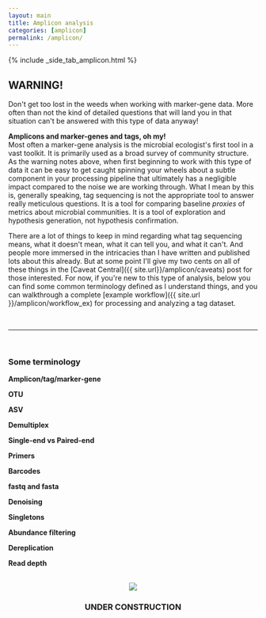 ```yaml
---
layout: main
title: Amplicon analysis
categories: [amplicon]
permalink: /amplicon/
---
```


{% include _side_tab_amplicon.html %}

<div class="warning">
<h2>WARNING!</h2>
Don't get too lost in the weeds when working with marker-gene data. More often than not the kind of detailed questions that will land you in that situation can't be answered with this type of data anyway!</div>

**Amplicons and marker-genes and tags, oh my!**  
Most often a marker-gene analysis is the microbial ecologist's first tool in a vast toolkit. It is primarily used as a broad survey of community structure. As the warning notes above, when first beginning to work with this type of data it can be easy to get caught spinning your wheels about a subtle component in your processing pipeline that ultimately has a negligible impact compared to the noise we are working through. What I mean by this is, generally speaking, tag sequencing is not the appropriate tool to answer really meticulous questions. It is a tool for comparing baseline *proxies* of metrics about microbial communities. It is a tool of exploration and hypothesis generation, not hypothesis confirmation.  

There are a lot of things to keep in mind regarding what tag sequencing means, what it doesn't mean, what it can tell you, and what it can't. And people more immersed in the intricacies than I have written and published lots about this already. But at some point I'll give my two cents on all of these things in the [Caveat Central]({{ site.url}}/amplicon/caveats) post for those interested. For now, if you're new to this type of analysis, below you can find some common terminology defined as I understand things, and you can walkthrough a complete [example workflow]({{ site.url }}/amplicon/workflow_ex) for processing and analyzing a tag dataset.

<br>  

---  
<br>

<h3>Some terminology</h3>

**Amplicon/tag/marker-gene**

**OTU**  

**ASV**  

**Demultiplex**

**Single-end vs Paired-end**

**Primers**

**Barcodes**

**fastq and fasta**

**Denoising**

**Singletons**

**Abundance filtering**

**Dereplication**

**Read depth**



 
<br>

<center><img src="{{ site.url }}/images/under_construction.jpeg"></center>
<center><h3>UNDER CONSTRUCTION</h3></center>
